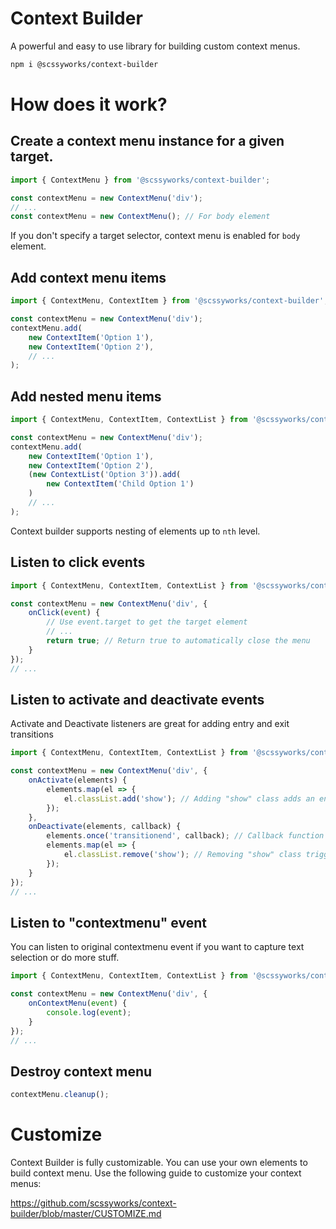 # Context Builder

A powerful and easy to use library for building custom context menus.

```sh
npm i @scssyworks/context-builder
```

# How does it work?

## Create a context menu instance for a given target.

```js
import { ContextMenu } from '@scssyworks/context-builder';

const contextMenu = new ContextMenu('div');
// ...
const contextMenu = new ContextMenu(); // For body element
```

If you don't specify a target selector, context menu is enabled for ``body`` element.

## Add context menu items

```js
import { ContextMenu, ContextItem } from '@scssyworks/context-builder';

const contextMenu = new ContextMenu('div');
contextMenu.add(
    new ContextItem('Option 1'),
    new ContextItem('Option 2'),
    // ...
);
```

## Add nested menu items

```js
import { ContextMenu, ContextItem, ContextList } from '@scssyworks/context-builder';

const contextMenu = new ContextMenu('div');
contextMenu.add(
    new ContextItem('Option 1'),
    new ContextItem('Option 2'),
    (new ContextList('Option 3')).add(
        new ContextItem('Child Option 1')
    )
    // ...
);
```

Context builder supports nesting of elements up to ``nth`` level.

## Listen to click events

```js
import { ContextMenu, ContextItem, ContextList } from '@scssyworks/context-builder';

const contextMenu = new ContextMenu('div', {
    onClick(event) {
        // Use event.target to get the target element
        // ...
        return true; // Return true to automatically close the menu
    }
});
// ...
```

## Listen to activate and deactivate events

Activate and Deactivate listeners are great for adding entry and exit transitions

```js
import { ContextMenu, ContextItem, ContextList } from '@scssyworks/context-builder';

const contextMenu = new ContextMenu('div', {
    onActivate(elements) {
        elements.map(el => {
            el.classList.add('show'); // Adding "show" class adds an entry transition
        });
    },
    onDeactivate(elements, callback) {
        elements.once('transitionend', callback); // Callback function is "required" to complete the exit transition
        elements.map(el => {
            el.classList.remove('show'); // Removing "show" class triggers an exit transition
        });
    }
});
// ...
```

## Listen to "contextmenu" event

You can listen to original contextmenu event if you want to capture text selection or do more stuff.

```js
import { ContextMenu, ContextItem, ContextList } from '@scssyworks/context-builder';

const contextMenu = new ContextMenu('div', {
    onContextMenu(event) {
        console.log(event);
    }
});
// ...
```

## Destroy context menu

```js
contextMenu.cleanup();
```

# Customize

Context Builder is fully customizable. You can use your own elements to build context menu. Use the following guide to customize your context menus:

https://github.com/scssyworks/context-builder/blob/master/CUSTOMIZE.md